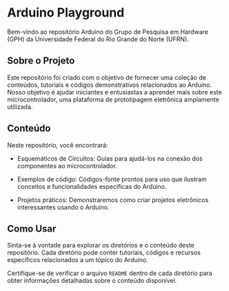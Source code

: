 # Arduino Playground

Bem-vindo ao repositório Arduino do Grupo de Pesquisa em Hardware (GPH) da Universidade Federal do Rio Grande do Norte (UFRN).

## Sobre o Projeto

Este repositório foi criado com o objetivo de fornecer uma coleção de conteúdos, tutoriais e códigos demonstrativos relacionados ao Arduino. Nosso objetivo é ajudar iniciantes e entusiastas a aprender mais sobre este microcontrolador, uma plataforma de prototipagem eletrônica amplamente utilizada.

## Conteúdo

Neste repositório, você encontrará:

- Esquemáticos de Circuitos: Guias para ajudá-los na conexão dos componentes ao microcontrolador.

- Exemplos de código: Códigos-fonte prontos para uso que ilustram conceitos e funcionalidades específicas do Arduino.

- Projetos práticos: Demonstraremos como criar projetos eletrônicos interessantes usando o Arduino.

## Como Usar

Sinta-se à vontade para explorar os diretórios e o conteúdo deste repositório. Cada diretório pode conter tutoriais, códigos e recursos específicos relacionados a um tópico do Arduino.

Certifique-se de verificar o arquivo `README` dentro de cada diretório para obter informações detalhadas sobre o conteúdo disponível.
